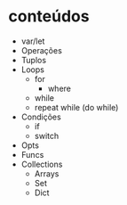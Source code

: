 # conteúdos  


* var/let
* Operações
* Tuplos
* Loops
  * for
    * where 
  * while
  * repeat while (do while)
* Condições
  * if
  * switch
* Opts
* Funcs
* Collections
  * Arrays
  * Set
  * Dict
